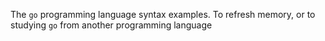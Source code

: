 The `go` programming language syntax examples. To refresh memory, or to studying `go` from another programming language
